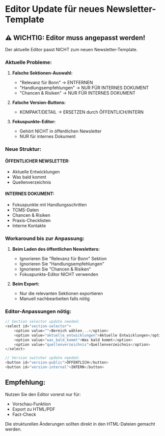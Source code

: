 # Editor Update für neues Newsletter-Template

## ⚠️ WICHTIG: Editor muss angepasst werden!

Der aktuelle Editor passt NICHT zum neuen Newsletter-Template.

### Aktuelle Probleme:

1. **Falsche Sektionen-Auswahl:**
   - "Relevanz für Bonn" → ENTFERNEN
   - "Handlungsempfehlungen" → NUR FÜR INTERNES DOKUMENT
   - "Chancen & Risiken" → NUR FÜR INTERNES DOKUMENT

2. **Falsche Version-Buttons:**
   - KOMPAKT/DETAIL → ERSETZEN durch ÖFFENTLICH/INTERN

3. **Fokuspunkte-Editor:**
   - Gehört NICHT in öffentlichen Newsletter
   - NUR für internes Dokument

### Neue Struktur:

#### ÖFFENTLICHER NEWSLETTER:
- Aktuelle Entwicklungen
- Was bald kommt
- Quellenverzeichnis

#### INTERNES DOKUMENT:
- Fokuspunkte mit Handlungsschritten
- TCMS-Daten
- Chancen & Risiken
- Praxis-Checklisten
- Interne Kontakte

### Workaround bis zur Anpassung:

1. **Beim Laden des öffentlichen Newsletters:**
   - Ignorieren Sie "Relevanz für Bonn" Sektion
   - Ignorieren Sie "Handlungsempfehlungen"
   - Ignorieren Sie "Chancen & Risiken"
   - Fokuspunkte-Editor NICHT verwenden

2. **Beim Export:**
   - Nur die relevanten Sektionen exportieren
   - Manuell nachbearbeiten falls nötig

### Editor-Anpassungen nötig:

```javascript
// Section selector update needed:
<select id="section-selector">
    <option value="">Bereich wählen...</option>
    <option value="aktuelle_entwicklungen">Aktuelle Entwicklungen</option>
    <option value="was_bald_kommt">Was bald kommt</option>
    <option value="quellenverzeichnis">Quellenverzeichnis</option>
</select>

// Version switcher update needed:
<button id="version-public">ÖFFENTLICH</button>
<button id="version-internal">INTERN</button>
```

## Empfehlung:

Nutzen Sie den Editor vorerst nur für:
- Vorschau-Funktion
- Export zu HTML/PDF
- Fact-Check

Die strukturellen Änderungen sollten direkt in den HTML-Dateien gemacht werden.